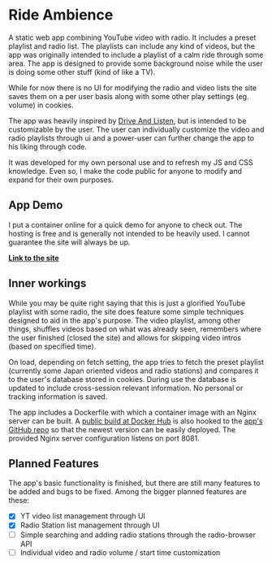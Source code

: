 # Ride Ambience


A static web app combining YouTube video with radio. It includes a preset playlist and radio list. The playlists can include any kind of videos, but the app was originally intended to include a playlist of a calm ride through some area. The app is designed to provide some background noise while the user is doing some other stuff (kind of like a TV).

While for now there is no UI for modifying the radio and video lists the site saves them on a per user basis along with some other play settings (eg. volume) in cookies.

The app was heavily inspired by [Drive And Listen](https://driveandlisten.herokuapp.com/), but is intended to be customizable by the user. The user can individually customize the video and radio playlists through ui and a power-user can further change the app to his liking through code.

It was developed for my own personal use and to refresh my JS and CSS knowledge. Even so, I make the code public for anyone to modify and expand for their own purposes.


## App Demo

I put a container online for a quick demo for anyone to check out. The hosting is free and is generally not intended to be heavily used. I cannot guarantee the site will always be up.

**[Link to the site](http://ride-ambience-skwiwel.apps.us-east-1.starter.openshift-online.com/)**


## Inner workings

While you may be quite right saying that this is just a glorified YouTube playlist with some radio, the site does feature some simple techniques designed to aid in the app's purpose. The video playlist, among other things, shuffles videos based on what was already seen, remembers where the user finished (closed the site) and allows for skipping video intros (based on specified time).

On load, depending on fetch setting, the app tries to fetch the preset playlist (currently some Japan oriented videos and radio stations) and compares it to the user's database stored in cookies. During use the database is updated to include cross-session relevant information. No personal or tracking information is saved.


The app includes a Dockerfile with which a container image with an Nginx server can be built. A [public build at Docker Hub](https://hub.docker.com/r/skwiwel/ride-ambience) is also hooked to the [app's GitHub repo](https://github.com/Skwiwel/ride-ambience) so that the newest version can be easily deployed. The provided Nginx server configuration listens on port 8081.


## Planned Features

The app's basic functionality is finished, but there are still many features to be added and bugs to be fixed. Among the bigger planned features are these:

- [x] YT video list management through UI
- [x] Radio Station list management through UI
- [ ] Simple searching and adding radio stations through the radio-browser API
- [ ] Individual video and radio volume / start time customization
